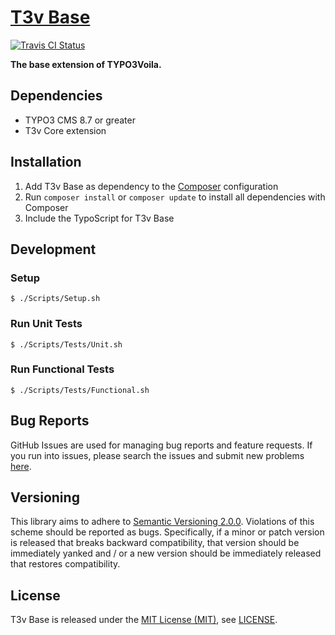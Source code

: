[T3v Base]
==========

[![Travis CI Status][Travis CI Status]][Travis CI]

**The base extension of TYPO3Voila.**

Dependencies
------------

* TYPO3 CMS 8.7 or greater
* T3v Core extension

Installation
------------

1. Add T3v Base as dependency to the [Composer] configuration
2. Run `composer install` or `composer update` to install all dependencies with Composer
3. Include the TypoScript for T3v Base

Development
-----------

### Setup

```
$ ./Scripts/Setup.sh
```

### Run Unit Tests

```
$ ./Scripts/Tests/Unit.sh
```

### Run Functional Tests

```
$ ./Scripts/Tests/Functional.sh
```

Bug Reports
-----------

GitHub Issues are used for managing bug reports and feature requests. If you run into issues, please search the issues
and submit new problems [here].

Versioning
----------

This library aims to adhere to [Semantic Versioning 2.0.0]. Violations of this scheme should be reported as bugs.
Specifically, if a minor or patch version is released that breaks backward compatibility, that version should be
immediately yanked and / or a new version should be immediately released that restores compatibility.

License
-------

T3v Base is released under the [MIT License (MIT)], see [LICENSE].

[Acceptance testing TYPO3]: https://wiki.typo3.org/Acceptance_testing "Acceptance testing TYPO3"
[Automated testing TYPO3]: https://wiki.typo3.org/Automated_testing "Automated testing TYPO3"
[Composer]: https://getcomposer.org "Dependency Manager for PHP"
[Functional testing TYPO3]: https://wiki.typo3.org/Functional_testing "Functional testing TYPO3"
[here]: https://github.com/t3v/t3v_base/issues "GitHub Issue Tracker"
[LICENSE]: https://raw.githubusercontent.com/t3v/t3v_base/master/LICENSE "License"
[MIT License (MIT)]: http://opensource.org/licenses/MIT "The MIT License (MIT)"
[Semantic Versioning 2.0.0]: http://semver.org "Semantic Versioning 2.0.0"
[T3v Base]: https://t3v.github.io/t3v_base/ "The base extension of TYPO3Voila."
[Travis CI]: https://travis-ci.org/t3v/t3v_base "T3v Base at Travis CI"
[Travis CI Status]: https://img.shields.io/travis/t3v/t3v_base.svg?style=flat "Travis CI Status"
[TYPO3voila]: https://github.com/t3v "“UH LÁLÁ, TYPO3!”"
[Unit Testing TYPO3]: https://wiki.typo3.org/Unit_Testing_TYPO3 "Unit testing TYPO3"
